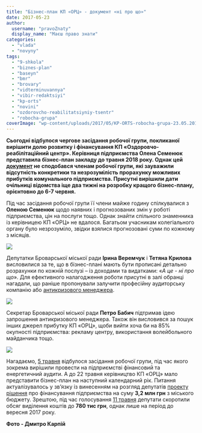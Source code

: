 ```yaml
---
title: "Бізнес-план КП «ОРЦ» - документ «ні про що»"
date: 2017-05-23
author: 
  username: "pravoZnaty"
  display_name: "Маєш право знати"
categories: 
  - "vlada"
  - "novyny"
tags: 
  - "9-shkola"
  - "biznes-plan"
  - "baseyn"
  - "bmr"
  - "brovary"
  - "vidterminuvannya"
  - "vibir-redaktsiyi"
  - "kp-orts"
  - "novini"
  - "ozdorovcho-reabilitatsiyniy-tsentr"
  - "robocha-grupa"
coverImage: "wp-content/uploads/2017/05/KP-ORTS-robocha-grupa-23.05.2017_00002.jpg"
---
```


**Сьогодні відбулося чергове засідання робочої групи, покликаної вирішити долю розвитку і фінансування КП «Оздоровчо-реабілітаційний центр». Керівниця підприємства Олена Семенюк представила бізнес-план закладу до травня 2018 року. Однак цей [документ](https://www.slideshare.net/DmytroKarpiy/2017-76259313) не сподобався членам робочої групи, які зауважили відсутність конкретики та незрозумілість прорахунку можливих прибутків комунального підприємства. Присутні вирішили дати очільниці відомства іще два тижні на розробку кращого бізнес-плану, орієнтовно до 6-7 червня.**

Під час засідання робочої групи її члени майже годину спілкувалися з **Оленою Семенюк** щодо наявних і прогнозованих змін у роботі підприємства, цін на послуги тощо. Однак знайти спільного знаменника із керівницею КП «ОРЦ» не вдалося. Багатьом учасникам колегіального органу було незрозуміло, звідки взялися прогнозовані суми по кожному з місяців.

[![](https://mpz.brovary.org/wp-content/uploads/2017/05/KP-ORTS-robocha-grupa-23.05.2017_00010.jpg)](https://mpz.brovary.org/wp-content/uploads/2017/05/KP-ORTS-robocha-grupa-23.05.2017_00010.jpg)

Депутатки Броварської міської ради **Ірина Веремчук** і **Тетяна Крилова** висловилися за те, що в бізнес-плані мають бути прописані детально розрахунки по кожній послузі – із доходами та видатками: «_А це - ні про що_». Для ефективного налагодження роботи присутні в залі обранці нагадали, що раніше пропонували залучити професійну аудиторську компанію або [антикризового менеджера](https://mpz.brovary.org/deputat-shukaye-antykryzovogo-menedzhera-dlya-komunalnogo-zakladu-mista/).

[![](https://mpz.brovary.org/wp-content/uploads/2017/05/KP-ORTS-robocha-grupa-23.05.2017_00006.jpg)](https://mpz.brovary.org/wp-content/uploads/2017/05/KP-ORTS-robocha-grupa-23.05.2017_00006.jpg)

Секретар Броварської міської ради **Петро Бабич** підтримав ідею запрошення антикризового менеджера. Також він висловився за пошук інших джерел прибутку КП «ОРЦ», щоби вийти хоча би на 85% окупності підприємства: рекламу центру, використання волейбольного майданчика тощо.

[![](https://mpz.brovary.org/wp-content/uploads/2017/05/KP-ORTS-robocha-grupa-23.05.2017_00014.jpg)](https://mpz.brovary.org/wp-content/uploads/2017/05/KP-ORTS-robocha-grupa-23.05.2017_00014.jpg)

Нагадаємо, [5 травня](https://mpz.brovary.org/kp-orts-robocha-grupa-rekomenduye-znyaty-z-rozglyadu-vydilennya-3-2-mln-provesty-audyt/) відбулося засідання робочої групи, під час якого зокрема вирішили провести на підприємстві фінансовий та енергетичний аудити. А до 22 травня керівництво КП «ОРЦ» мало представити бізнес-план на наступний календарний рік. Питання актуалізувалось у зв’язку із винесенням на розгляд депутатів [проекту рішення](https://mpz.brovary.org/kp-orts-znovu-potribni-groshi-3-2-mln-grn-shho-vyrishat-deputaty/) про фінансування підприємства на суму **3,2 млн грн** з міського бюджету. Зрештою, під час голосування [11 травня](https://mpz.brovary.org/kp-orts-taky-otrymaye-groshi/) депутати скоротили обсяг виділення коштів до **780 тис грн**, однак лише на період до вересня 2017 року.

**Фото - Дмитро Карпій**
